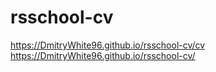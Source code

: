# rsschool-cv
https://DmitryWhite96.github.io/rsschool-cv/cv
https://DmitryWhite96.github.io/rsschool-cv/
